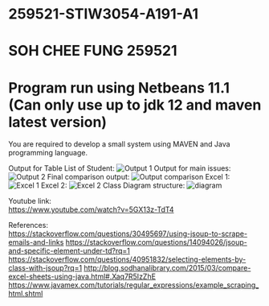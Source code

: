 # 259521-STIW3054-A191-A1
# SOH CHEE FUNG 259521
# Program run using Netbeans 11.1 (Can only use up to jdk 12 and maven latest version)
You are required to develop a small system using MAVEN and Java programming language.


Output for Table List of Student:
![Output 1](https://user-images.githubusercontent.com/55059378/67139457-fadd7b00-f282-11e9-85a7-ce89728dc5b6.png)
Output for main issues:
![Output 2](https://user-images.githubusercontent.com/55059378/67139461-fe710200-f282-11e9-9fa3-37810a2fbdb7.png)
Final comparison output:
![Output comparison](https://user-images.githubusercontent.com/55059378/67139462-016bf280-f283-11e9-8970-c9e36cac402c.png)
Excel 1:
![Excel 1](https://user-images.githubusercontent.com/55059378/67139515-b69eaa80-f283-11e9-8425-af44ce4bef2e.png)
Excel 2:
![Excel 2](https://user-images.githubusercontent.com/55059378/67139519-bef6e580-f283-11e9-8250-fe69a9e9a19a.png)
Class Diagram structure:
![diagram](https://user-images.githubusercontent.com/55059378/67139503-98d14580-f283-11e9-9f10-7480345ecf35.png)



Youtube link:  
https://www.youtube.com/watch?v=5GX13z-TdT4

References:  
https://stackoverflow.com/questions/30495697/using-jsoup-to-scrape-emails-and-links
https://stackoverflow.com/questions/14094026/jsoup-and-specific-element-under-td?rq=1
https://stackoverflow.com/questions/40951832/selecting-elements-by-class-with-jsoup?rq=1
http://blog.sodhanalibrary.com/2015/03/compare-excel-sheets-using-java.html#.Xaq7R5IzZhE
https://www.javamex.com/tutorials/regular_expressions/example_scraping_html.shtml
